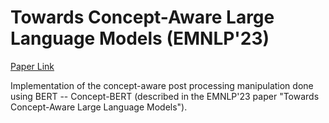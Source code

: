 # Towards Concept-Aware Large Language Models (EMNLP'23)
[Paper Link]([https://arxiv.org/abs/2311.01866](https://aclanthology.org/2023.findings-emnlp.877.pdf))

Implementation of the concept-aware post processing manipulation done using BERT -- Concept-BERT (described in the EMNLP'23 paper "Towards Concept-Aware Large Language Models").

